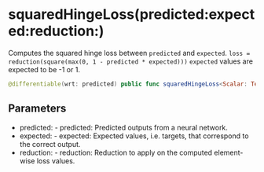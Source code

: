 # squaredHingeLoss(predicted:expected:reduction:)

Computes the squared hinge loss between `predicted` and `expected`.
`loss = reduction(square(max(0, 1 - predicted * expected)))`
`expected` values are expected to be -1 or 1.

``` swift
@differentiable(wrt: predicted) public func squaredHingeLoss<Scalar: TensorFlowFloatingPoint>(predicted: Tensor<Scalar>, expected: Tensor<Scalar>, reduction: @differentiable (Tensor<Scalar>) -> Tensor<Scalar> = _mean) -> Tensor<Scalar>
```

## Parameters

  - predicted: - predicted: Predicted outputs from a neural network.
  - expected: - expected: Expected values, i.e. targets, that correspond to the correct output.
  - reduction: - reduction: Reduction to apply on the computed element-wise loss values.
